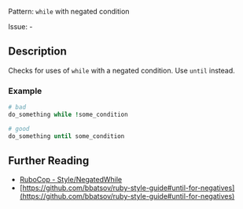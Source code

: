 Pattern: `while` with negated condition

Issue: -

## Description

Checks for uses of `while` with a negated condition. Use `until` instead.

### Example

```ruby
# bad
do_something while !some_condition

# good
do_something until some_condition
```

## Further Reading

* [RuboCop - Style/NegatedWhile](https://rubocop.readthedocs.io/en/latest/cops_style/#stylenegatedwhile)
* [https://github.com/bbatsov/ruby-style-guide#until-for-negatives](https://github.com/bbatsov/ruby-style-guide#until-for-negatives)
